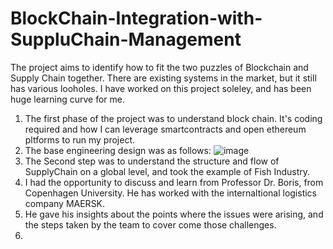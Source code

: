 # BlockChain-Integration-with-SuppluChain-Management


The project aims to identify how to fit the two puzzles of Blockchain and Supply Chain together. There are existing systems in the market, but it still has various looholes. I have worked on this project soleley, and has been huge learning curve for me.

1. The first phase of the project was to understand block chain. It's coding required and how I can leverage smartcontracts and open ethereum pltforms to run my project. 
2. The base engineering design was as follows: ![image](https://user-images.githubusercontent.com/93303431/139183417-f1f17926-6387-427c-927f-b79bc9c6e53a.png)
3. The Second step was to understand the structure and flow of SupplyChain on a global level, and took the example of Fish Industry. 
4. I had the opportunity to discuss and learn from Professor Dr. Boris, from Copenhagen University. He has worked with the internaltional logistics company MAERSK. 
5. He gave his insights about the points where the issues were arising, and the steps taken by the team to cover come those challenges. 
6. 
